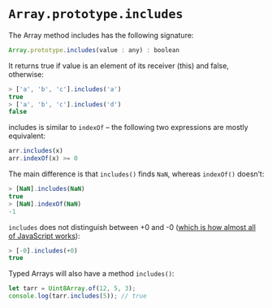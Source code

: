 # `Array.prototype.includes`

The Array method includes has the following signature:

```js
Array.prototype.includes(value : any) : boolean
```

It returns true if value is an element of its receiver (this) and false, otherwise:

```js
> ['a', 'b', 'c'].includes('a')
true
> ['a', 'b', 'c'].includes('d')
false
```

includes is similar to `indexOf` – the following two expressions are mostly equivalent:

```js
arr.includes(x)
arr.indexOf(x) >= 0
```

The main difference is that `includes()` finds `NaN`, whereas `indexOf()` doesn’t:

```js
> [NaN].includes(NaN)
true
> [NaN].indexOf(NaN)
-1
```

`includes` does not distinguish between +0 and -0 ([which is how almost all of JavaScript works](http://speakingjs.com/es5/ch11.html#two_zeros)):

```js
> [-0].includes(+0)
true
```

Typed Arrays will also have a method `includes()`:

```js
let tarr = Uint8Array.of(12, 5, 3);
console.log(tarr.includes(5)); // true
```
